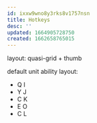 ```yaml
---
id: ixxw9wno8y3rks8v1757nsn
title: Hotkeys
desc: ''
updated: 1664905728750
created: 1662658765015
---
```


layout:
  quasi-grid + thumb

default unit ability layout:
  - Q I
  - Y J
  - C K
  - E O
  - C L

  